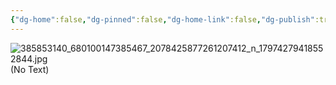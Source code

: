 ```yaml
---
{"dg-home":false,"dg-pinned":false,"dg-home-link":false,"dg-publish":true,"tags":["dgblip"],"disabled rules":["yaml-title","yaml-title-alias","file-name-heading"],"title":"philipp on instagram @ 2023-10-04","created-date":"2023-10-04T11:00:00","updated-date":"2025-05-02T17:43:08","dg-path":"blips/17974279418552844.md","permalink":"/blips/17974279418552844/","dgPassFrontmatter":true}
---
```



![385853140_680100147385467_2078425877261207412_n_17974279418552844.jpg](/img/user/attachments/385853140_680100147385467_2078425877261207412_n_17974279418552844.jpg)
(No Text)



